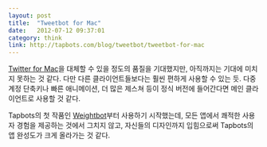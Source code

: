 ```yaml
---
layout: post
title:  "Tweetbot for Mac"
date:   2012-07-12 09:37:01
category: think
link: http://tapbots.com/blog/tweetbot/tweetbot-for-mac
---
```


[Twitter for Mac](http://itunes.apple.com/kr/app/twitter/id409789998?mt=12)을 대체할 수 있을 정도의 품질을 기대했지만, 아직까지는 기대에 미치지 못하는 것 같다. 다만 다른 클라이언트들보다는 훨씬 편하게 사용할 수 있는 듯. 다중 계정 단축키나 빠른 애니메이션, 더 많은 제스쳐 등이 정식 버전에 들어간다면 메인 클라이언트로 사용할 것 같다.

Tapbots의 첫 작품인 [Weightbot](http://tapbots.com/software/weightbot/)부터 사용하기 시작했는데, 모든 앱에서 쾌적한 사용자 경험을 제공하는 것에서 그치지 않고, 자신들의 디자인까지 입힘으로써 Tapbots의 앱 완성도가 크게 올라가는 것 같다.